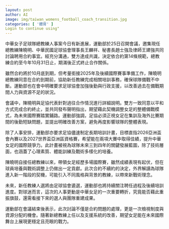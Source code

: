 ```yaml
---
layout: post
author: AI
image: img/taiwan_womens_football_coach_transition.jpg
categories: [ '體育' ]
Login to continue using"
---
```

中華女子足球隊總教練人事案今日有新進展，運動部於25日召開會議，邀集現任總教練陳曉明、中華民國足球協會理事長王麟祥、秘書長趙士強及律師王建強共同討論聘用合約事宜。經充分溝通，雙方達成共識，決定依合約第14條規範，總教練合約至今年10月31日止，期滿後正式終止合作關係。  

雖然合約將於10月底到期，但考量銜接2025年及後續國際賽事準備工作，陳曉明總教練同意在合約到期前，協助新任教練完成相關培訓事務，確保球隊備戰不中斷。運動部也在會中明確要求足球協會加強後勤與行政支援，以改善過去在備戰期間人力與資源不足的狀況。  

會議中，陳曉明與足協代表針對過往合作情況進行詳細說明。雙方一致同意以平和方式完成合約終止，並共同發布聲明指出，期望藉此契機調整女足的整體備戰模式，為未來國際賽踏實鋪路。運動部強調，足協必須正視女足在集訓及海外比賽期間的後勤短缺問題，並提出明確改善方案，避免再度影響球隊的整體表現。  

除了人事安排，運動部亦要求足協儘速制定長期培訓計畫，目標直指2026亞洲盃會內賽以及2027世界盃亞洲區資格賽，希望能在兩項大賽中取得佳績，提升中華女足的國際競爭力。此計畫被視為球隊未來三到四年的關鍵發展藍圖，除了技術層面，也涵蓋了心理素質、體能訓練及戰術多樣化的培養。  

陳曉明自接任總教練以來，帶領女足經歷多場國際賽，雖然成績表現有起伏，但在球員培養與戰術調整上仍做出一定貢獻。此次合約不續約的決定，外界解讀為球隊進入新一階段的契機，可能引入不同風格與背景的教練，以帶來新戰術理念。  

未來，新任教練人選將由足球協會遴選，運動部也將持續關注聘任過程及後續培訓進度。對球迷而言，這次的人事更動是中華女足的一次重要轉折，究竟能否藉此重振旗鼓，還需看接下來的選人與團隊重建成果。  

運動部在會議結束後表示，此次討論不僅是合約問題的處理，更是一次檢視制度與資源分配的機會。隨著新總教練上任以及支援系統的改善，期望女足能在未來國際舞台上展現更穩定且亮眼的戰力。